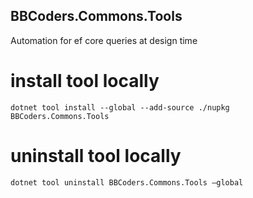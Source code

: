 ## BBCoders.Commons.Tools
Automation for ef core queries at design time

# install tool locally
`dotnet tool install --global --add-source ./nupkg BBCoders.Commons.Tools`

# uninstall tool locally
`dotnet tool uninstall BBCoders.Commons.Tools —global`